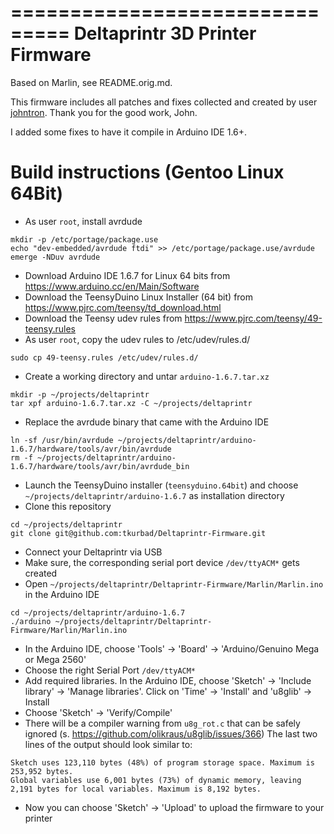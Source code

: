 ===============================
Deltaprintr 3D Printer Firmware
===============================

Based on Marlin, see README.orig.md.

This firmware includes all patches and fixes collected and created by user [johntron](https://github.com/johntron).
Thank you for the good work, John.

I added some fixes to have it compile in Arduino IDE 1.6+.

Build instructions (Gentoo Linux 64Bit)
=======================================

- As user `root`, install avrdude
```
mkdir -p /etc/portage/package.use
echo "dev-embedded/avrdude ftdi" >> /etc/portage/package.use/avrdude
emerge -NDuv avrdude
```
- Download Arduino IDE 1.6.7 for Linux 64 bits from https://www.arduino.cc/en/Main/Software
- Download the TeensyDuino Linux Installer (64 bit) from https://www.pjrc.com/teensy/td_download.html
- Download the Teensy udev rules from https://www.pjrc.com/teensy/49-teensy.rules
- As user `root`, copy the udev rules to /etc/udev/rules.d/
```
sudo cp 49-teensy.rules /etc/udev/rules.d/
```
- Create a working directory and untar `arduino-1.6.7.tar.xz`
```
mkdir -p ~/projects/deltaprintr
tar xpf arduino-1.6.7.tar.xz -C ~/projects/deltaprintr
```
- Replace the avrdude binary that came with the Arduino IDE
```
ln -sf /usr/bin/avrdude ~/projects/deltaprintr/arduino-1.6.7/hardware/tools/avr/bin/avrdude
rm -f ~/projects/deltaprintr/arduino-1.6.7/hardware/tools/avr/bin/avrdude_bin
```
- Launch the TeensyDuino installer (`teensyduino.64bit`) and choose `~/projects/deltaprintr/arduino-1.6.7` as installation directory
- Clone this repository
```
cd ~/projects/deltaprintr
git clone git@github.com:tkurbad/Deltaprintr-Firmware.git
```
- Connect your Deltaprintr via USB
- Make sure, the corresponding serial port device `/dev/ttyACM*` gets created
- Open `~/projects/deltaprintr/Deltaprintr-Firmware/Marlin/Marlin.ino` in the Arduino IDE
```
cd ~/projects/deltaprintr/arduino-1.6.7
./arduino ~/projects/deltaprintr/Deltaprintr-Firmware/Marlin/Marlin.ino
```
- In the Arduino IDE, choose 'Tools' &rarr; 'Board' &rarr; 'Arduino/Genuino Mega or Mega 2560'
- Choose the right Serial Port `/dev/ttyACM*`
- Add required libraries. In the Arduino IDE, choose 'Sketch' &rarr; 'Include library' &rarr; 'Manage libraries'.
Click on 'Time' &rarr; 'Install' and 'u8glib' &rarr; Install
- Choose 'Sketch' &rarr; 'Verify/Compile'
- There will be a compiler warning from `u8g_rot.c` that can be safely ignored (s. https://github.com/olikraus/u8glib/issues/366)
The last two lines of the output should look similar to:
```
Sketch uses 123,110 bytes (48%) of program storage space. Maximum is 253,952 bytes.
Global variables use 6,001 bytes (73%) of dynamic memory, leaving 2,191 bytes for local variables. Maximum is 8,192 bytes.
```
- Now you can choose 'Sketch' &rarr; 'Upload' to upload the firmware to your printer
